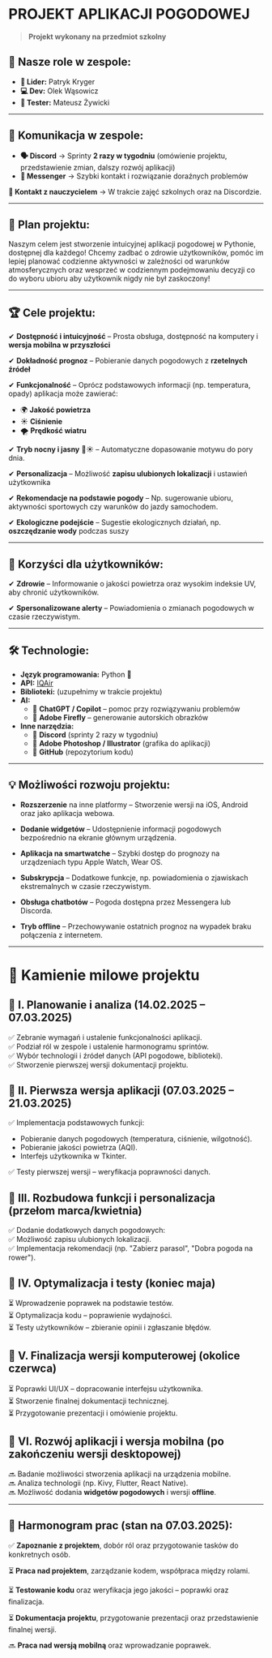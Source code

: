 # **PROJEKT APLIKACJI POGODOWEJ**

> **Projekt wykonany na przedmiot szkolny**

## 📌 **Nasze role w zespole:**
- **👑 Lider:** Patryk Kryger
- **💻 Dev:** Olek Wąsowicz
- **🧪 Tester:** Mateusz Żywicki

---

## 📢 **Komunikacja w zespole:**
- **🗣️ Discord** → Sprinty **2 razy w tygodniu** (omówienie projektu, przedstawienie zmian, dalszy rozwój aplikacji)
- **📲 Messenger** → Szybki kontakt i rozwiązanie doraźnych problemów

**📌 Kontakt z nauczycielem** → W trakcie zajęć szkolnych oraz na Discordzie.

---

## 🎯 **Plan projektu:**
Naszym celem jest stworzenie intuicyjnej aplikacji pogodowej w Pythonie, dostępnej dla każdego! Chcemy zadbać o zdrowie użytkowników, pomóc im lepiej planować codzienne aktywności w zależności od warunków atmosferycznych oraz wesprzeć w codziennym podejmowaniu decyzji co do wyboru ubioru aby użytkownik nigdy nie był zaskoczony!

---

## 🏆 **Cele projektu:**
✔ **Dostępność i intuicyjność** – Prosta obsługa, dostępność na komputery i **wersja mobilna w przyszłości**

✔ **Dokładność prognoz** – Pobieranie danych pogodowych z **rzetelnych źródeł**

✔ **Funkcjonalność** – Oprócz podstawowych informacji (np. temperatura, opady) aplikacja może zawierać:
   - 🌍 **Jakość powietrza**
   - ☀️ **Ciśnienie**
   - 🌪️ **Prędkość wiatru**

✔ **Tryb nocny i jasny** 🌙☀️ – Automatyczne dopasowanie motywu do pory dnia.
   
✔ **Personalizacja** – Możliwość **zapisu ulubionych lokalizacji** i ustawień użytkownika

✔ **Rekomendacje na podstawie pogody** – Np. sugerowanie ubioru, aktywności sportowych czy warunków do jazdy samochodem.

✔ **Ekologiczne podejście** – Sugestie ekologicznych działań, np. **oszczędzanie wody** podczas suszy

---

## 🏅 **Korzyści dla użytkowników:**
✔ **Zdrowie** – Informowanie o jakości powietrza oraz wysokim indeksie UV, aby chronić użytkowników.

✔ **Spersonalizowane alerty** – Powiadomienia o zmianach pogodowych w czasie rzeczywistym.

---

## 🛠 **Technologie:**
- **Język programowania:** Python 🐍
- **API:** [IQAir](https://api-docs.iqair.com/)
- **Biblioteki:** (uzupełnimy w trakcie projektu)
- **AI:**
  - 🤖 **ChatGPT / Copilot** – pomoc przy rozwiązywaniu problemów
  - 🎨 **Adobe Firefly** – generowanie autorskich obrazków
- **Inne narzędzia:**
  - 🔹 **Discord** (sprinty 2 razy w tygodniu)
  - 🔹 **Adobe Photoshop / Illustrator** (grafika do aplikacji)
  - 🔹 **GitHub** (repozytorium kodu)

---

## 💡 Możliwości rozwoju projektu:

- **Rozszerzenie** na inne platformy – Stworzenie wersji na iOS, Android oraz jako aplikacja webowa.

- **Dodanie widgetów** – Udostępnienie informacji pogodowych bezpośrednio na ekranie głównym urządzenia.

- **Aplikacja na smartwatche** – Szybki dostęp do prognozy na urządzeniach typu Apple Watch, Wear OS.

- **Subskrypcja** – Dodatkowe funkcje, np. powiadomienia o zjawiskach ekstremalnych w czasie rzeczywistym.

- **Obsługa chatbotów** – Pogoda dostępna przez Messengera lub Discorda.

- **Tryb offline** – Przechowywanie ostatnich prognoz na wypadek braku połączenia z internetem.

---

# **🚀 Kamienie milowe projektu**

## **📌 I. Planowanie i analiza (14.02.2025 – 07.03.2025)**  
✅ Zebranie wymagań i ustalenie funkcjonalności aplikacji.  
✅ Podział ról w zespole i ustalenie harmonogramu sprintów.  
✅ Wybór technologii i źródeł danych (API pogodowe, biblioteki).  
✅ Stworzenie pierwszej wersji dokumentacji projektu.  

## **📌 II. Pierwsza wersja aplikacji (07.03.2025 – 21.03.2025)**  
✅ Implementacja podstawowych funkcji:  
   - Pobieranie danych pogodowych (temperatura, ciśnienie, wilgotność).  
   - Pobieranie jakości powietrza (AQI).  
   - Interfejs użytkownika w Tkinter.  

✅ Testy pierwszej wersji – weryfikacja poprawności danych.  

## **📌 III. Rozbudowa funkcji i personalizacja (przełom marca/kwietnia)**  
✅ Dodanie dodatkowych danych pogodowych:    
✅ Możliwość zapisu ulubionych lokalizacji.  
✅ Implementacja rekomendacji (np. "Zabierz parasol", "Dobra pogoda na rower").  

## **📌 IV. Optymalizacja i testy (koniec maja)**  
⏳ Wprowadzenie poprawek na podstawie testów.  
⏳ Optymalizacja kodu – poprawienie wydajności.  
⏳ Testy użytkowników – zbieranie opinii i zgłaszanie błędów.  

## **📌 V. Finalizacja wersji komputerowej (okolice czerwca)**  
⏳ Poprawki UI/UX – dopracowanie interfejsu użytkownika.  
⏳ Stworzenie finalnej dokumentacji technicznej.  
⏳ Przygotowanie prezentacji i omówienie projektu.  

## **📌 VI. Rozwój aplikacji i wersja mobilna (po zakończeniu wersji desktopowej)**  
🔜 Badanie możliwości stworzenia aplikacji na urządzenia mobilne.  
🔜 Analiza technologii (np. Kivy, Flutter, React Native).  
🔜 Możliwość dodania **widgetów pogodowych** i wersji **offline**.  

---


## 📅 **Harmonogram prac (stan na 07.03.2025):**
✅ **Zapoznanie z projektem**, dobór ról oraz przygotowanie tasków do konkretnych osób.

⏳ **Praca nad projektem**, zarządzanie kodem, współpraca między rolami.

⏳ **Testowanie kodu** oraz weryfikacja jego jakości – poprawki oraz finalizacja.

⏳ **Dokumentacja projektu**, przygotowanie prezentacji oraz przedstawienie finalnej wersji.

🔜 **Praca nad wersją mobilną** oraz wprowadzanie poprawek.
